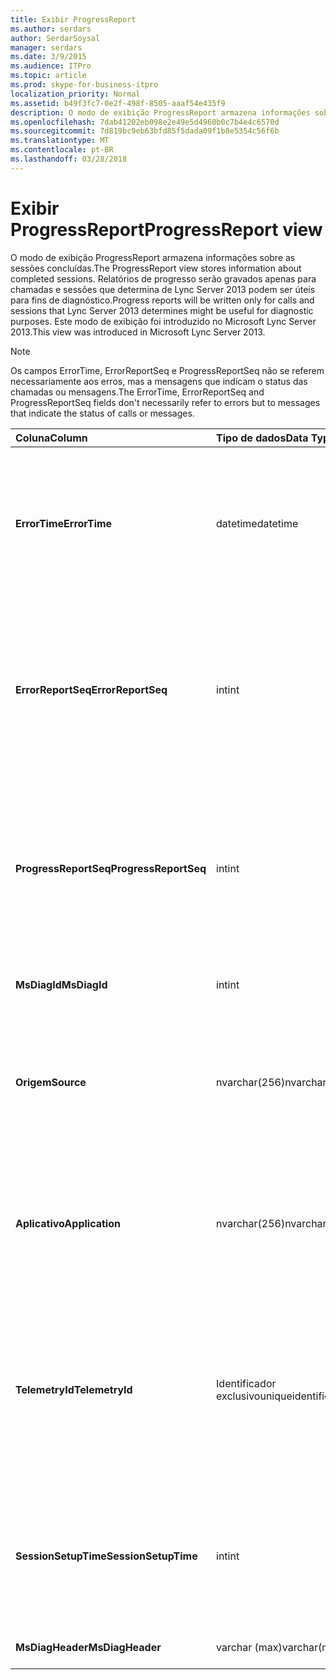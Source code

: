 ```yaml
---
title: Exibir ProgressReport
ms.author: serdars
author: SerdarSoysal
manager: serdars
ms.date: 3/9/2015
ms.audience: ITPro
ms.topic: article
ms.prod: skype-for-business-itpro
localization_priority: Normal
ms.assetid: b49f3fc7-0e2f-498f-8505-aaaf54e435f9
description: O modo de exibição ProgressReport armazena informações sobre as sessões concluídas. Relatórios de progresso serão gravados apenas para chamadas e sessões que determina de Lync Server 2013 podem ser úteis para fins de diagnóstico. Este modo de exibição foi introduzido no Microsoft Lync Server 2013.
ms.openlocfilehash: 7dab41202eb098e2e49e5d4960b0c7b4e4c6570d
ms.sourcegitcommit: 7d819bc9eb63bfd85f5dada09f1b8e5354c56f6b
ms.translationtype: MT
ms.contentlocale: pt-BR
ms.lasthandoff: 03/28/2018
---
```

# <a name="progressreport-view"></a><span data-ttu-id="811b9-105">Exibir ProgressReport</span><span class="sxs-lookup"><span data-stu-id="811b9-105">ProgressReport view</span></span>
 
<span data-ttu-id="811b9-106">O modo de exibição ProgressReport armazena informações sobre as sessões concluídas.</span><span class="sxs-lookup"><span data-stu-id="811b9-106">The ProgressReport view stores information about completed sessions.</span></span> <span data-ttu-id="811b9-107">Relatórios de progresso serão gravados apenas para chamadas e sessões que determina de Lync Server 2013 podem ser úteis para fins de diagnóstico.</span><span class="sxs-lookup"><span data-stu-id="811b9-107">Progress reports will be written only for calls and sessions that Lync Server 2013 determines might be useful for diagnostic purposes.</span></span> <span data-ttu-id="811b9-108">Este modo de exibição foi introduzido no Microsoft Lync Server 2013.</span><span class="sxs-lookup"><span data-stu-id="811b9-108">This view was introduced in Microsoft Lync Server 2013.</span></span>
  
> [!NOTE]
> <span data-ttu-id="811b9-109">Os campos ErrorTime, ErrorReportSeq e ProgressReportSeq não se referem necessariamente aos erros, mas a mensagens que indicam o status das chamadas ou mensagens.</span><span class="sxs-lookup"><span data-stu-id="811b9-109">The ErrorTime, ErrorReportSeq and ProgressReportSeq fields don't necessarily refer to errors but to messages that indicate the status of calls or messages.</span></span> 
  
|<span data-ttu-id="811b9-110">**Coluna**</span><span class="sxs-lookup"><span data-stu-id="811b9-110">**Column**</span></span>|<span data-ttu-id="811b9-111">**Tipo de dados**</span><span class="sxs-lookup"><span data-stu-id="811b9-111">**Data Type**</span></span>|<span data-ttu-id="811b9-112">**Detalhes**</span><span class="sxs-lookup"><span data-stu-id="811b9-112">**Details**</span></span>|
|:-----|:-----|:-----|
|<span data-ttu-id="811b9-113">**ErrorTime**</span><span class="sxs-lookup"><span data-stu-id="811b9-113">**ErrorTime**</span></span> <br/> |<span data-ttu-id="811b9-114">datetime</span><span class="sxs-lookup"><span data-stu-id="811b9-114">datetime</span></span>  <br/> |<span data-ttu-id="811b9-115">Hora do erro ocorreu.</span><span class="sxs-lookup"><span data-stu-id="811b9-115">Time of error occurred.</span></span> <span data-ttu-id="811b9-116">Usado em conjunto com ErrorReportSeq para identificar exclusivamente um erro.</span><span class="sxs-lookup"><span data-stu-id="811b9-116">Used in conjunction with ErrorReportSeq to uniquely identify an error.</span></span>  <br/> |
|<span data-ttu-id="811b9-117">**ErrorReportSeq**</span><span class="sxs-lookup"><span data-stu-id="811b9-117">**ErrorReportSeq**</span></span> <br/> |<span data-ttu-id="811b9-118">int</span><span class="sxs-lookup"><span data-stu-id="811b9-118">int</span></span>  <br/> |<span data-ttu-id="811b9-119">Número de identificação para identificar o erro.</span><span class="sxs-lookup"><span data-stu-id="811b9-119">ID number to identify the error.</span></span> <span data-ttu-id="811b9-120">Usado em conjunto com ErrorTime para identificar exclusivamente um erro.</span><span class="sxs-lookup"><span data-stu-id="811b9-120">Used in conjunction with ErrorTime to uniquely identify an error.</span></span>  <br/> |
|<span data-ttu-id="811b9-121">**ProgressReportSeq**</span><span class="sxs-lookup"><span data-stu-id="811b9-121">**ProgressReportSeq**</span></span> <br/> |<span data-ttu-id="811b9-122">int</span><span class="sxs-lookup"><span data-stu-id="811b9-122">int</span></span>  <br/> |<span data-ttu-id="811b9-123">ID para identificar o relatório de andamento.</span><span class="sxs-lookup"><span data-stu-id="811b9-123">ID to identify the progress report.</span></span> <span data-ttu-id="811b9-124">Usado para distinguir os relatórios de progresso do relatório de erros mesmo.</span><span class="sxs-lookup"><span data-stu-id="811b9-124">Used to distinguish progress reports of the same error report.</span></span>  <br/> |
|<span data-ttu-id="811b9-125">**MsDiagId**</span><span class="sxs-lookup"><span data-stu-id="811b9-125">**MsDiagId**</span></span> <br/> |<span data-ttu-id="811b9-126">int</span><span class="sxs-lookup"><span data-stu-id="811b9-126">int</span></span>  <br/> |<span data-ttu-id="811b9-127">ID de diagnóstico do relatório de erro.</span><span class="sxs-lookup"><span data-stu-id="811b9-127">Diagnostic ID for the error report.</span></span>  <br/> |
|<span data-ttu-id="811b9-128">**Origem**</span><span class="sxs-lookup"><span data-stu-id="811b9-128">**Source**</span></span> <br/> |<span data-ttu-id="811b9-129">nvarchar(256)</span><span class="sxs-lookup"><span data-stu-id="811b9-129">nvarchar(256)</span></span>  <br/> |<span data-ttu-id="811b9-130">Nome do servidor que originou o erro (se o relatório foi enviado de um componente do servidor).</span><span class="sxs-lookup"><span data-stu-id="811b9-130">Name of server that originated the error (if report was sent from a server component).</span></span>  <br/> |
|<span data-ttu-id="811b9-131">**Aplicativo**</span><span class="sxs-lookup"><span data-stu-id="811b9-131">**Application**</span></span> <br/> |<span data-ttu-id="811b9-132">nvarchar(256)</span><span class="sxs-lookup"><span data-stu-id="811b9-132">nvarchar(256)</span></span>  <br/> |<span data-ttu-id="811b9-133">Nome do aplicativo que originou o erro (se o relatório foi enviado de um componente do servidor).</span><span class="sxs-lookup"><span data-stu-id="811b9-133">Name of application that originated the error (if report was sent from a server component).</span></span>  <br/> |
|<span data-ttu-id="811b9-134">**TelemetryId**</span><span class="sxs-lookup"><span data-stu-id="811b9-134">**TelemetryId**</span></span> <br/> |<span data-ttu-id="811b9-135">Identificador exclusivo</span><span class="sxs-lookup"><span data-stu-id="811b9-135">uniqueidentifier</span></span>  <br/> |<span data-ttu-id="811b9-136">Identificador exclusivo correlacionando as informações de tempo de ingresso para os diferentes componentes envolvidos em uma conferência.</span><span class="sxs-lookup"><span data-stu-id="811b9-136">Unique identifier correlating join time information for the different components involved in a conference.</span></span>  <br/> |
|<span data-ttu-id="811b9-137">**SessionSetupTime**</span><span class="sxs-lookup"><span data-stu-id="811b9-137">**SessionSetupTime**</span></span> <br/> |<span data-ttu-id="811b9-138">int</span><span class="sxs-lookup"><span data-stu-id="811b9-138">int</span></span>  <br/> |<span data-ttu-id="811b9-139">Tempo (em milissegundos) necessário para um componente específico ingresse em uma conferência.</span><span class="sxs-lookup"><span data-stu-id="811b9-139">Time (in milliseconds) required for a specific component to join a conference.</span></span>  <br/> |
|<span data-ttu-id="811b9-140">**MsDiagHeader**</span><span class="sxs-lookup"><span data-stu-id="811b9-140">**MsDiagHeader**</span></span> <br/> |<span data-ttu-id="811b9-141">varchar (max)</span><span class="sxs-lookup"><span data-stu-id="811b9-141">varchar(max)</span></span>  <br/> |<span data-ttu-id="811b9-142">Informações de erro adicionais.</span><span class="sxs-lookup"><span data-stu-id="811b9-142">Additional error information.</span></span>  <br/> |
   

